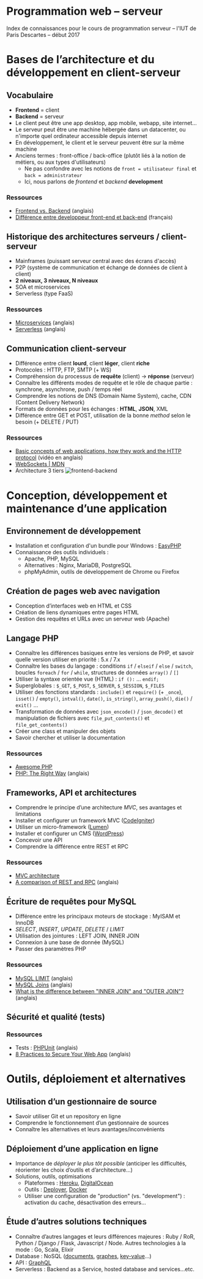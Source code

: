 # Programmation web – serveur

Index de connaissances pour le cours de programmation serveur – l'IUT de Paris Descartes – début 2017

# Bases de l’architecture et du développement en client-serveur
## Vocabulaire
* **Frontend** = client
* **Backend** = serveur
* Le client peut être une app desktop, app mobile, webapp, site internet...
* Le serveur peut être une machine hébergée dans un datacenter, ou n'importe quel ordinateur accessible depuis internet
* En développement, le client et le serveur peuvent être sur la même machine
* Anciens termes : front-office / back-office (plutôt liés à la notion de métiers, ou aux types d'utilisateurs)
  * Ne pas confondre avec les notions de `front = utilisateur final` et `back = administrateur`
  * Ici, nous parlons de _frontend_ et _backend_ **development**

### Ressources
* [Frontend vs. Backend](http://blog.teamtreehouse.com/i-dont-speak-your-language-frontend-vs-backend) (anglais)
* [Différence entre developpeur front-end et back-end](http://blog.teamtreehouse.com/i-dont-speak-your-language-frontend-vs-backend) (français)

## Historique des architectures serveurs / client-serveur
* Mainframes (puissant serveur central avec des écrans d'accès)
* P2P (système de communication et échange de données de client à client)
* **2 niveaux, 3 niveaux, N niveaux**
* SOA et microservices
* Serverless (type FaaS)

### Ressources
* [Microservices](https://martinfowler.com/articles/microservices.html) (anglais)
* [Serverless](https://martinfowler.com/articles/serverless.html) (anglais)

## Communication client-serveur
* Différence entre client **lourd**, client **léger**, client **riche**
* Protocoles : HTTP, FTP, SMTP (+ WS)
* Compréhension du processus de **requête** (client) -> **réponse** (serveur)
* Connaître les différents modes de requête et le rôle de chaque partie : synchrone, asynchrone, push / temps réel
* Comprendre les notions de DNS (Domain Name System), cache, CDN (Content Delivery Network)
* Formats de données pour les échanges : **HTML**, **JSON**, XML
* Différence entre GET et POST, utilisation de la bonne _method_ selon le besoin (+ DELETE / PUT)

### Ressources
* [Basic concepts of web applications, how they work and the HTTP protocol](https://www.youtube.com/watch?v=RsQ1tFLwldY) (vidéo en anglais)
* [WebSockets | MDN](https://developer.mozilla.org/fr/docs/WebSockets)
* Architecture 3 tiers
![frontend-backend](https://image.slidesharecdn.com/1-webdesignconcepts-120708014736-phpapp02/95/1-web-design-concepts-web-frontend-37-728.jpg)

# Conception, développement et maintenance d’une application
## Environnement de développement
* Installation et configuration d'un bundle pour Windows : [EasyPHP](http://www.easyphp.org/)
* Connaissance des outils individuels :
  * Apache, PHP, MySQL
  * Alternatives : Nginx, MariaDB, PostgreSQL
  * phpMyAdmin, outils de développement de Chrome ou Firefox

## Création de pages web avec navigation
* Conception d’interfaces web en HTML et CSS
* Création de liens dynamiques entre pages HTML 
* Gestion des requêtes et URLs avec un serveur web  (Apache)

## Langage PHP
* Connaître les différences basiques entre les versions de PHP, et savoir quelle version utiliser en priorité : 5.x / 7.x
* Connaître les bases du langage : conditions `if` / `elseif` / `else` / `switch`, boucles `foreach` / `for` / `while`, structures de données  `array()` / `[]` 
* Utiliser la syntaxe orientée vue (HTML) : `if ():` … `endif;`
* Superglobales : `$_GET`, `$_POST`, `$_SERVER`, `$_SESSION`, `$_FILES`
* Utiliser des fonctions standards :  `include()` et `require()` (+ `_once`), `isset()` / `empty()`, `intval()`, `date()`, `is_string()`, `array_push()`, `die()` / `exit()` …
* Transformation de données avec `json_encode()` / `json_decode()` et manipulation de fichiers avec `file_put_contents()` et `file_get_contents()`
* Créer une class et manipuler des objets
* Savoir chercher et utiliser la documentation

### Ressources
* [Awesome PHP](https://github.com/ziadoz/awesome-php)
* [PHP: The Right Way](http://www.phptherightway.com/) (anglais)

## Frameworks, API et architectures
* Comprendre le principe d’une architecture *MVC*, ses avantages et limitations
* Installer et configurer un framework MVC ([CodeIgniter](https://www.codeigniter.com/))
* Utiliser un micro-framework ([Lumen](https://lumen.laravel.com/))
* Installer et configurer un CMS ([WordPress](https://fr.wordpress.org/))
* Concevoir une API
* Comprendre la différence entre REST et RPC

### Ressources
* [MVC architecture](https://developer.mozilla.org/fr/Apps/Build/Architecture_d_une_application_web_moderne/MVC_architecture)
* [A comparison of REST and RPC](https://apihandyman.io/do-you-really-know-why-you-prefer-rest-over-rpc/) (anglais)

## Écriture de requêtes pour MySQL
* Différence entre les principaux moteurs de stockage : MyISAM et InnoDB
* *SELECT*, *INSERT*, *UPDATE*, *DELETE* / *LIMIT*
* Utilisation des jointures : LEFT JOIN, INNER JOIN
* Connexion à une base de donnée (MySQL) 
* Passer des paramètres PHP

### Ressources
* [MySQL LIMIT](http://www.mysqltutorial.org/mysql-limit.aspx) (anglais)
* [MySQL Joins](https://www.techonthenet.com/mysql/joins.php) (anglais)
* [What is the difference between "INNER JOIN" and "OUTER JOIN"?](http://stackoverflow.com/questions/38549/what-is-the-difference-between-inner-join-and-outer-join) (anglais)
 
## Sécurité et qualité (tests)
### Ressources
* Tests : [PHPUnit](https://phpunit.de/) (anglais)
* [8 Practices to Secure Your Web App](https://www.sitepoint.com/8-practices-to-secure-your-web-app/) (anglais)

# Outils, déploiement et alternatives
## Utilisation d’un gestionnaire de source
* Savoir utiliser Git et un repository en ligne
* Comprendre le fonctionnement d’un gestionnaire de sources
* Connaître les alternatives et leurs avantages/inconvénients

## Déploiement d’une application en ligne 
* Importance de *déployer le plus tôt possible* (anticiper les difficultés, réorienter les choix d’outils et d’architecture…)
* Solutions, outils, optimisations
	* Plateformes : [Heroku](https://devcenter.heroku.com/start), [DigitalOcean](https://www.digitalocean.com/community/tutorials/how-to-install-linux-apache-mysql-php-lamp-stack-on-ubuntu-16-04)
	* Outils : [Deployer](https://deployer.org/), [Docker](https://www.docker.com/what-docker)
	* Utiliser une configuration de "production" (vs. "development") : activation du cache, désactivation des erreurs…

## Étude d’autres solutions techniques
* Connaître d’autres langages et leurs différences majeures : Ruby / RoR, Python / Django / Flask, Javascript / Node. Autres technologies à la mode : Go, Scala, Elixir
* Database : NoSQL ([documents](https://www.mongodb.com/what-is-mongodb), [graphes](http://orientdb.com/orientdb/), [key-value](https://redis.io/)…)
* API : [GraphQL](http://graphql.org/)
* Serverless : Backend as a Service, hosted database and services…etc.
